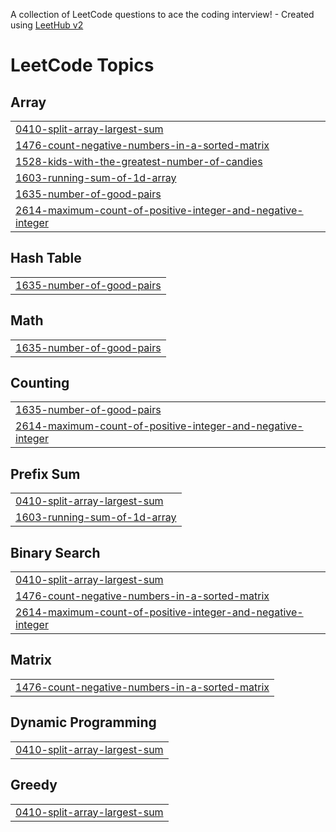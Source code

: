 A collection of LeetCode questions to ace the coding interview! - Created using [LeetHub v2](https://github.com/arunbhardwaj/LeetHub-2.0)
<!---LeetCode Topics Start-->
# LeetCode Topics
## Array
|  |
| ------- |
| [0410-split-array-largest-sum](https://github.com/Dinesh-Antyakula/leetcode/tree/master/0410-split-array-largest-sum) |
| [1476-count-negative-numbers-in-a-sorted-matrix](https://github.com/Dinesh-Antyakula/leetcode/tree/master/1476-count-negative-numbers-in-a-sorted-matrix) |
| [1528-kids-with-the-greatest-number-of-candies](https://github.com/Dinesh-Antyakula/leetcode/tree/master/1528-kids-with-the-greatest-number-of-candies) |
| [1603-running-sum-of-1d-array](https://github.com/Dinesh-Antyakula/leetcode/tree/master/1603-running-sum-of-1d-array) |
| [1635-number-of-good-pairs](https://github.com/Dinesh-Antyakula/leetcode/tree/master/1635-number-of-good-pairs) |
| [2614-maximum-count-of-positive-integer-and-negative-integer](https://github.com/Dinesh-Antyakula/leetcode/tree/master/2614-maximum-count-of-positive-integer-and-negative-integer) |
## Hash Table
|  |
| ------- |
| [1635-number-of-good-pairs](https://github.com/Dinesh-Antyakula/leetcode/tree/master/1635-number-of-good-pairs) |
## Math
|  |
| ------- |
| [1635-number-of-good-pairs](https://github.com/Dinesh-Antyakula/leetcode/tree/master/1635-number-of-good-pairs) |
## Counting
|  |
| ------- |
| [1635-number-of-good-pairs](https://github.com/Dinesh-Antyakula/leetcode/tree/master/1635-number-of-good-pairs) |
| [2614-maximum-count-of-positive-integer-and-negative-integer](https://github.com/Dinesh-Antyakula/leetcode/tree/master/2614-maximum-count-of-positive-integer-and-negative-integer) |
## Prefix Sum
|  |
| ------- |
| [0410-split-array-largest-sum](https://github.com/Dinesh-Antyakula/leetcode/tree/master/0410-split-array-largest-sum) |
| [1603-running-sum-of-1d-array](https://github.com/Dinesh-Antyakula/leetcode/tree/master/1603-running-sum-of-1d-array) |
## Binary Search
|  |
| ------- |
| [0410-split-array-largest-sum](https://github.com/Dinesh-Antyakula/leetcode/tree/master/0410-split-array-largest-sum) |
| [1476-count-negative-numbers-in-a-sorted-matrix](https://github.com/Dinesh-Antyakula/leetcode/tree/master/1476-count-negative-numbers-in-a-sorted-matrix) |
| [2614-maximum-count-of-positive-integer-and-negative-integer](https://github.com/Dinesh-Antyakula/leetcode/tree/master/2614-maximum-count-of-positive-integer-and-negative-integer) |
## Matrix
|  |
| ------- |
| [1476-count-negative-numbers-in-a-sorted-matrix](https://github.com/Dinesh-Antyakula/leetcode/tree/master/1476-count-negative-numbers-in-a-sorted-matrix) |
## Dynamic Programming
|  |
| ------- |
| [0410-split-array-largest-sum](https://github.com/Dinesh-Antyakula/leetcode/tree/master/0410-split-array-largest-sum) |
## Greedy
|  |
| ------- |
| [0410-split-array-largest-sum](https://github.com/Dinesh-Antyakula/leetcode/tree/master/0410-split-array-largest-sum) |
<!---LeetCode Topics End-->